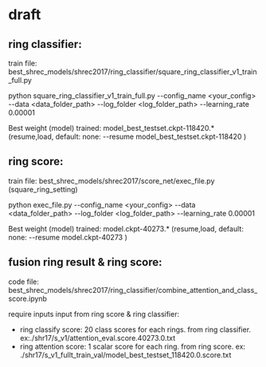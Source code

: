 # draft

## ring classifier:
train file: best_shrec_models/shrec2017/ring_classifier/square_ring_classifier_v1_train_full.py


python square_ring_classifier_v1_train_full.py --config_name <your_config> --data <data_folder_path> --log_folder <log_folder_path> --learning_rate 0.00001 


Best weight (model) trained: model_best_testset.ckpt-118420.*
(resume,load, default: none: --resume model_best_testset.ckpt-118420 )

## ring score:
train file: best_shrec_models/shrec2017/score_net/exec_file.py (square_ring_setting)


python exec_file.py --config_name <your_config> --data <data_folder_path> --log_folder <log_folder_path> --learning_rate 0.00001 


Best weight (model) trained: model.ckpt-40273.*
(resume,load, default: none: --resume model.ckpt-40273 )

## fusion ring result & ring score:
code file: best_shrec_models/shrec2017/ring_classifier/combine_attention_and_class_score.ipynb

require inputs input from ring score & ring classifier:
+ ring classify score: 20 class scores for each rings. from ring classifier. ex:./shr17/s_v1/attention_eval.score.40273.0.txt
+ ring attention score: 1 scalar score for each ring. from ring score. ex: ./shr17/s_v1_fullt_train_val/model_best_testset_118420.0.score.txt
